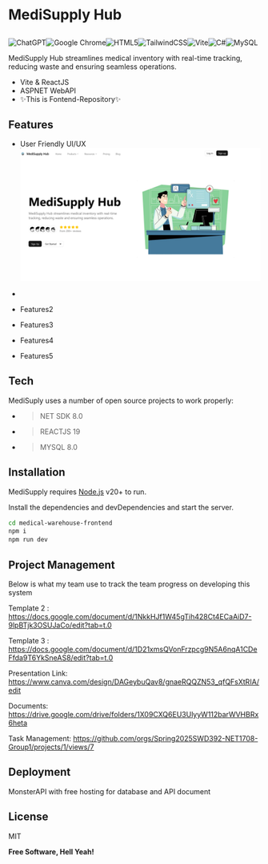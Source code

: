 # MediSupply Hub
## 

![ChatGPT](https://img.shields.io/badge/chatGPT-74aa9c?style=for-the-badge&logo=openai&logoColor=white)![Google Chrome](https://img.shields.io/badge/Google%20Chrome-4285F4?style=for-the-badge&logo=GoogleChrome&logoColor=white)![HTML5](https://img.shields.io/badge/html5-%23E34F26.svg?style=for-the-badge&logo=html5&logoColor=white)![TailwindCSS](https://img.shields.io/badge/tailwindcss-%2338B2AC.svg?style=for-the-badge&logo=tailwind-css&logoColor=white)![Vite](https://img.shields.io/badge/vite-%23646CFF.svg?style=for-the-badge&logo=vite&logoColor=white)![C#](https://img.shields.io/badge/c%23-%23239120.svg?style=for-the-badge&logo=csharp&logoColor=white)![MySQL](https://img.shields.io/badge/mysql-4479A1.svg?style=for-the-badge&logo=mysql&logoColor=white)

MediSupply Hub streamlines medical inventory with real-time tracking, reducing waste and ensuring seamless operations.

- Vite & ReactJS
- ASPNET WebAPI
- ✨This is Fontend-Repository✨

## Features

- User Friendly UI/UX
![Home Image](https://github.com/Spring2025SWD392-NET1708-Group1/medical-warehouse-frontend/blob/main/src/assets/HomePage.png)

- 
- Features2
- Features3
- Features4
- Features5

## Tech

MediSuply uses a number of open source projects to work properly:

- >NET SDK 8.0
- >REACTJS 19
- >MYSQL 8.0
## Installation

MediSupply  requires [Node.js](https://nodejs.org/) v20+ to run.

Install the dependencies and devDependencies and start the server.

```sh
cd medical-warehouse-frontend
npm i
npm run dev
```


## Project Management

Below is what my team use to track the team progress on developing this system

Template 2 : https://docs.google.com/document/d/1NkkHJf1W45gTih428Ct4ECaAiD7-9lpBTjk3OSUJaCo/edit?tab=t.0

Template 3 : https://docs.google.com/document/d/1D21xmsQVonFrzpcg9N5A6nqA1CDeFfda9T6YkSneAS8/edit?tab=t.0

Presentation Link: https://www.canva.com/design/DAGeybuQav8/gnaeRQQZN53_qfQFsXtRIA/edit

Documents: https://drive.google.com/drive/folders/1X09CXQ6EU3UlyyW112barWVHBRx6heta

Task Management: https://github.com/orgs/Spring2025SWD392-NET1708-Group1/projects/1/views/7

## Deployment

MonsterAPI with free hosting for database and API document


## License

MIT

**Free Software, Hell Yeah!**


